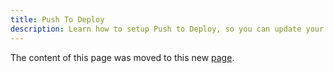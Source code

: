 ```yaml
---
title: Push To Deploy
description: Learn how to setup Push to Deploy, so you can update your app directly from your repository.
---
```


The content of this page was moved to this new [page](/deploy-to-galaxy.html).
